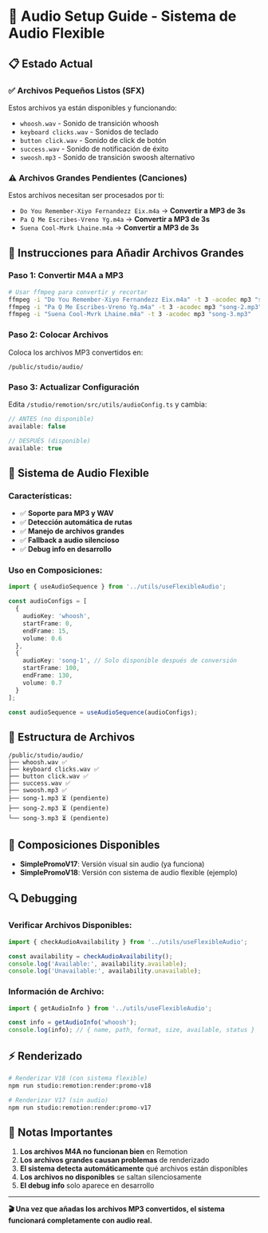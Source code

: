 # 🎵 Audio Setup Guide - Sistema de Audio Flexible

## 📋 Estado Actual

### ✅ **Archivos Pequeños Listos (SFX)**
Estos archivos ya están disponibles y funcionando:

- `whoosh.wav` - Sonido de transición whoosh
- `keyboard clicks.wav` - Sonidos de teclado
- `button click.wav` - Sonido de click de botón
- `success.wav` - Sonido de notificación de éxito
- `swoosh.mp3` - Sonido de transición swoosh alternativo

### ⚠️ **Archivos Grandes Pendientes (Canciones)**
Estos archivos necesitan ser procesados por ti:

- `Do You Remember-Xiyo Fernandezz Eix.m4a` → **Convertir a MP3 de 3s**
- `Pa Q Me Escribes-Vreno Yg.m4a` → **Convertir a MP3 de 3s**
- `Suena Cool-Mvrk Lhaine.m4a` → **Convertir a MP3 de 3s**

## 🔧 **Instrucciones para Añadir Archivos Grandes**

### **Paso 1: Convertir M4A a MP3**
```bash
# Usar ffmpeg para convertir y recortar
ffmpeg -i "Do You Remember-Xiyo Fernandezz Eix.m4a" -t 3 -acodec mp3 "song-1.mp3"
ffmpeg -i "Pa Q Me Escribes-Vreno Yg.m4a" -t 3 -acodec mp3 "song-2.mp3"
ffmpeg -i "Suena Cool-Mvrk Lhaine.m4a" -t 3 -acodec mp3 "song-3.mp3"
```

### **Paso 2: Colocar Archivos**
Coloca los archivos MP3 convertidos en:
```
/public/studio/audio/
```

### **Paso 3: Actualizar Configuración**
Edita `/studio/remotion/src/utils/audioConfig.ts` y cambia:
```typescript
// ANTES (no disponible)
available: false

// DESPUÉS (disponible)
available: true
```

## 🎯 **Sistema de Audio Flexible**

### **Características:**
- ✅ **Soporte para MP3 y WAV**
- ✅ **Detección automática de rutas**
- ✅ **Manejo de archivos grandes**
- ✅ **Fallback a audio silencioso**
- ✅ **Debug info en desarrollo**

### **Uso en Composiciones:**
```typescript
import { useAudioSequence } from '../utils/useFlexibleAudio';

const audioConfigs = [
  {
    audioKey: 'whoosh',
    startFrame: 0,
    endFrame: 15,
    volume: 0.6
  },
  {
    audioKey: 'song-1', // Solo disponible después de conversión
    startFrame: 100,
    endFrame: 130,
    volume: 0.7
  }
];

const audioSequence = useAudioSequence(audioConfigs);
```

## 📁 **Estructura de Archivos**

```
/public/studio/audio/
├── whoosh.wav ✅
├── keyboard clicks.wav ✅
├── button click.wav ✅
├── success.wav ✅
├── swoosh.mp3 ✅
├── song-1.mp3 ⏳ (pendiente)
├── song-2.mp3 ⏳ (pendiente)
└── song-3.mp3 ⏳ (pendiente)
```

## 🚀 **Composiciones Disponibles**

- **SimplePromoV17**: Versión visual sin audio (ya funciona)
- **SimplePromoV18**: Versión con sistema de audio flexible (ejemplo)

## 🔍 **Debugging**

### **Verificar Archivos Disponibles:**
```typescript
import { checkAudioAvailability } from '../utils/useFlexibleAudio';

const availability = checkAudioAvailability();
console.log('Available:', availability.available);
console.log('Unavailable:', availability.unavailable);
```

### **Información de Archivo:**
```typescript
import { getAudioInfo } from '../utils/useFlexibleAudio';

const info = getAudioInfo('whoosh');
console.log(info); // { name, path, format, size, available, status }
```

## ⚡ **Renderizado**

```bash
# Renderizar V18 (con sistema flexible)
npm run studio:remotion:render:promo-v18

# Renderizar V17 (sin audio)
npm run studio:remotion:render:promo-v17
```

## 📝 **Notas Importantes**

1. **Los archivos M4A no funcionan bien** en Remotion
2. **Los archivos grandes causan problemas** de renderizado
3. **El sistema detecta automáticamente** qué archivos están disponibles
4. **Los archivos no disponibles** se saltan silenciosamente
5. **El debug info** solo aparece en desarrollo

---

**🎬 Una vez que añadas los archivos MP3 convertidos, el sistema funcionará completamente con audio real.**
